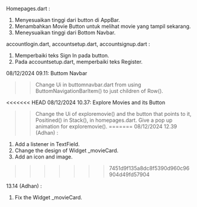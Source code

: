 Homepages.dart :
1. Menyesuaikan tinggi dari button di AppBar.
2. Menambahkan Movie Button untuk melihat movie yang tampil sekarang.
3. Meneysuaikan tinggi dari Bottom Navbar.

accountlogin.dart, accountsetup.dart, accountsignup.dart :
1. Memperbaiki teks Sign In pada button.
2. Pada accountsetup.dart, memperbaiki teks Register.

08/12/2024 09.11: Buttom Navbar
>> Change Ui in buttomnavbar.dart from using ButtomNavigationBarItem() to just children of Row().

<<<<<<< HEAD
08/12/2024 10.37: Explore Movies and its Button
>> Change the Ui of exploremovie() and the button that points to it, Positined() in Stack(), in homepages.dart.
>> Give a pop up animation for exploremovie().
=======
08/12/2024 12.39 (Adhan) :
1. Add a listener in TextField.
2. Change the design of Widget _movieCard.
3. Add an icon and image.
>>>>>>> 7451d9f135a8dc8f5390d960c96904d49fd57904

13.14 (Adhan) :
1. Fix the Widget _movieCard.

